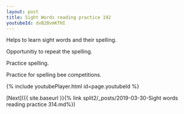 ```yaml
---
layout: post
title: Sight Words reading practice 192
youtubeId: dvB2BvmKfHI
---
```

 
 
Helps to learn sight words and their spelling.

Opportunitiy to repeat the spelling. 

Practice spelling. 
 
Practice for spelling bee competitions. 
 
{% include youtubePlayer.html id=page.youtubeId %}
 
 

[Next]({{ site.baseurl }}{% link  split2/_posts/2019-03-30-Sight words reading practice 314.md%})
 
